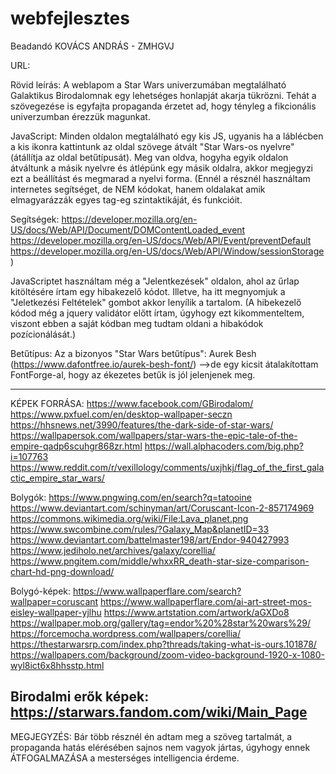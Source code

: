 # webfejlesztes
Beadandó
KOVÁCS ANDRÁS - ZMHGVJ

URL:

Rövid leírás:
A weblapom a Star Wars univerzumában megtalálható Galaktikus Birodalomnak egy lehetséges honlapját akarja tükrözni. Tehát a szövegezése is egyfajta propaganda érzetet ad, hogy tényleg a fikcionális univerzumban érezzük magunkat.


JavaScript:
Minden oldalon megtalálható egy kis JS, ugyanis ha a láblécben a kis ikonra kattintunk az oldal szövege átvált "Star Wars-os nyelvre" (átállítja az oldal betűtípusát). Meg van oldva, hogyha egyik oldalon átváltunk a másik nyelvre és átlépünk egy másik oldalra, akkor megjegyzi ezt a beállítást és megmarad a nyelvi forma. 
(Ennél a résznél használtam internetes segítséget, de NEM kódokat, hanem oldalakat amik elmagyarázzák egyes tag-eg szintaktikáját, és funkcióit.

Segítségek:
https://developer.mozilla.org/en-US/docs/Web/API/Document/DOMContentLoaded_event
https://developer.mozilla.org/en-US/docs/Web/API/Event/preventDefault
https://developer.mozilla.org/en-US/docs/Web/API/Window/sessionStorage
)

JavaScriptet használtam még a "Jelentkezések" oldalon, ahol az űrlap kitöltésére írtam egy hibakezelő kódot. Illetve, ha itt megnyomjuk a "Jeletkezési Feltételek" gombot akkor lenyílik a tartalom. (A hibekezelő kódod még a jquery validátor előtt írtam, úgyhogy ezt kikommenteltem, viszont ebben a saját kódban meg tudtam oldani a hibakódok pozícionálását.)



Betűtípus:
Az a bizonyos "Star Wars betűtípus": Aurek Besh (https://www.dafontfree.io/aurek-besh-font/)
	-->de egy kicsit átalakítottam FontForge-al, hogy az ékezetes betűk is jól jelenjenek meg.

-------------------------------------------------------------------
KÉPEK FORRÁSA:
https://www.facebook.com/GBirodalom/
https://www.pxfuel.com/en/desktop-wallpaper-seczn
https://hhsnews.net/3990/features/the-dark-side-of-star-wars/
https://wallpapersok.com/wallpapers/star-wars-the-epic-tale-of-the-empire-qadp6scuhgr868zr.html
https://wall.alphacoders.com/big.php?i=107763
https://www.reddit.com/r/vexillology/comments/uxjhkj/flag_of_the_first_galactic_empire_star_wars/

Bolygók:
https://www.pngwing.com/en/search?q=tatooine
https://www.deviantart.com/schinyman/art/Coruscant-Icon-2-857174969
https://commons.wikimedia.org/wiki/File:Lava_planet.png
https://www.swcombine.com/rules/?Galaxy_Map&planetID=33
https://www.deviantart.com/battelmaster198/art/Endor-940427993
https://www.jediholo.net/archives/galaxy/corellia/
https://www.pngitem.com/middle/whxxRR_death-star-size-comparison-chart-hd-png-download/

Bolygó-képek:
https://www.wallpaperflare.com/search?wallpaper=coruscant
https://www.wallpaperflare.com/ai-art-street-mos-eisley-wallpaper-yjlhu
https://www.artstation.com/artwork/aGXDo8
https://wallpaper.mob.org/gallery/tag=endor%20%28star%20wars%29/
https://forcemocha.wordpress.com/wallpapers/corellia/
https://thestarwarsrp.com/index.php?threads/taking-what-is-ours.101878/
https://wallpapers.com/background/zoom-video-background-1920-x-1080-wyl8ict6x8hhsstp.html


Birodalmi erők képek: https://starwars.fandom.com/wiki/Main_Page
----------------------------------------------------------------------

MEGJEGYZÉS: Bár több résznél én adtam meg a szöveg tartalmát, a propaganda hatás elérésében sajnos nem vagyok jártas, úgyhogy ennek ÁTFOGALMAZÁSA a mesterséges intelligencia érdeme.



